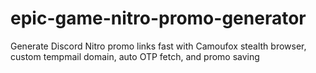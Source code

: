 # epic-game-nitro-promo-generator
Generate Discord Nitro promo links fast with Camoufox stealth browser, custom tempmail domain, auto OTP fetch, and promo saving
